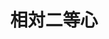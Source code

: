 ---
title: 相対二等心
description: 1st Mini Album「相対二等心」 収録曲
image:

# Badge style
style:
    background: "#fd5f8a"
    color: "#fff"
---